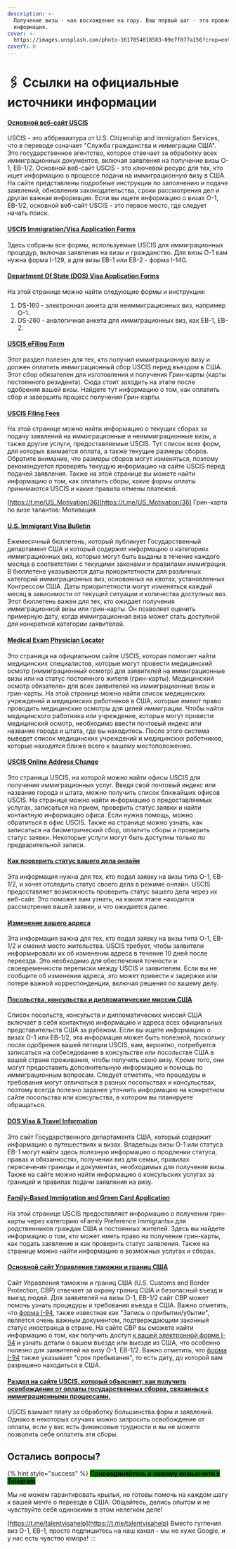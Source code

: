 ```yaml
---
description: >-
  Получение визы - как восхождение на гору. Ваш первый шаг - это правильная
  информация.
cover: >-
  https://images.unsplash.com/photo-1617854818583-09e7f077a156?crop=entropy&cs=srgb&fm=jpg&ixid=M3wxOTcwMjR8MHwxfHNlYXJjaHwxfHx1cmx8ZW58MHx8fHwxNjk3ODk1MjE1fDA&ixlib=rb-4.0.3&q=85
coverY: 0
---
```


# 🖇️ Ссылки на официальные источники информации

#### [Основной веб-сайт USCIS](https://www.uscis.gov/)

USCIS - это аббревиатура от U.S. Citizenship and Immigration Services, что в переводе означает "Служба гражданства и иммиграции США". Это государственное агентство, которое отвечает за обработку всех иммиграционных документов, включая заявления на получение визы O-1, EB-1/2. Основной веб-сайт USCIS - это ключевой ресурс для тех, кто ищет информацию о процессе подачи на иммиграционную визу в США. На сайте представлены подробные инструкции по заполнению и подаче заявлений, обновления законодательства, сроки рассмотрения дел и другая важная информация. Если вы ищете информацию о визах O-1, EB-1/2, основной веб-сайт USCIS - это первое место, где следует начать поиск.

#### [USCIS Immigration/Visa Application Forms](https://www.uscis.gov/forms/all-forms)

Здесь собраны все формы, используемые USCIS для иммиграционных процедур, включая заявления на визы и гражданство. Для визы O-1 вам нужна форма I-129, а для визы EB-1 или EB-2 - форма I-140.

#### [Department Of State (DOS) Visa Application Forms](https://travel.state.gov/content/travel/en/us-visas/visa-information-resources/forms.html)

На этой странице можно найти следующие формы и инструкции:

1. DS-160 - электронная анкета для неиммиграционных виз, например O-1.&#x20;
2. DS-260 - аналогичная анкета для иммиграционных виз, как EB-1, EB-2.

#### [USCIS eFiling Form](https://my.uscis.gov/uscis-immigrant-fee/)

Этот раздел полезен для тех, кто получил иммиграционную визу и должен оплатить иммиграционный сбор USCIS перед въездом в США. Этот сбор обязателен для изготовления и получения Грин-карты (карты постоянного резидента). Сюда стоит заходить на этапе после одобрения вашей визы. Найдете тут информацию о том, как оплатить сбор и завершить процесс получения Грин-карты.

#### [USCIS Filing Fees](https://www.uscis.gov/forms/filing-fees)

На этой странице можно найти информацию о текущих сборах за подачу заявлений на иммиграционные и неиммиграционные визы, а также другие услуги, предоставляемые USCIS. Тут список всех форм, для которых взимается оплата, а также текущие размеры сборов. Обратите внимание, что размеры сборов могут изменяться, поэтому рекомендуется проверять текущую информацию на сайте USCIS перед подачей заявления. Также на этой странице вы можете найти информацию о том, как оплатить сборы, какие формы оплаты принимаются USCIS и какие правила отмены платежей.

[https://t.me/US_Motivation/36](https://t.me/US_Motivation/36)
Грин-карта по визе талантов: Мотивация

#### [U.S. Immigrant Visa Bulletin](https://travel.state.gov/content/travel/en/legal/visa-law0/visa-bulletin.html)

Ежемесячный бюллетень, который публикует Государственный департамент США и который содержит информацию о категориях иммиграционных виз, которые могут быть выданы в течение каждого месяца в соответствии с текущими законами и правилами иммиграции. В бюллетене указываются даты приоритетности для различных категорий иммиграционных виз, основанных на квотах, установленных Конгрессом США. Даты приоритетности могут изменяться каждый месяц в зависимости от текущей ситуации и количества доступных виз. Этот бюллетень важен для тех, кто ожидает получения иммиграционной визы или грин-карты. Он позволяет оценить примерную дату, когда иммиграционная виза может стать доступной для конкретной категории заявителей.

#### [Medical Exam Physician Locator](https://www.uscis.gov/tools/find-a-civil-surgeon)

Это страница на официальном сайте USCIS, которая помогает найти медицинских специалистов, которые могут провести медицинский осмотр (иммиграционный осмотр) для заявителей на иммиграционные визы или на статус постоянного жителя (грин-карты). Медицинский осмотр обязателен для всех заявителей на иммиграционные визы и грин-карты. На этой странице можно найти список медицинских учреждений и медицинских работников в США, которые имеют право проводить медицинские осмотры для целей иммиграции. Чтобы найти медицинского работника или учреждение, которые могут провести медицинский осмотр, необходимо ввести почтовый индекс или название города и штата, где вы находитесь. После этого система выведет список медицинских учреждений и медицинских работников, которые находятся ближе всего к вашему местоположению.

#### [USCIS Online Address Change](https://egov.uscis.gov/office-locator/#/)

Это страница USCIS, на которой можно найти офисы USCIS для получения иммиграционных услуг. Введя свой почтовый индекс или название города и штата, можно получить список ближайших офисов USCIS. На странице можно найти информацию о предоставляемых услугах, записаться на прием, проверить статус заявки и найти контактную информацию офиса. Если нужна помощь, можно обратиться в офис USCIS. Также на странице можно узнать, как записаться на биометрический сбор, оплатить сборы и проверить статус заявки. Некоторые услуги могут быть доступны только по предварительной записи.

#### [Как проверить статус вашего дела онлайн](https://egov.uscis.gov/casestatus/landing.do)

Эта информация нужна для тех, кто подал заявку на визы типа O-1, EB-1/2, и хочет отследить статус своего дела в режиме онлайн. USCIS предоставляет возможность проверить статус вашего дела через их веб-сайт. Это поможет вам узнать, на каком этапе находится рассмотрение вашей заявки, и что ожидается далее.

#### [Изменение вашего адреса](https://egov.uscis.gov/coa/displayCOAForm.do)

Эта информация важна для тех, кто подал заявку на визы типа O-1, EB-1/2 и сменил место жительства. USCIS требует, чтобы заявители информировали их об изменении адреса в течение 10 дней после переезда. Это необходимо для обеспечения точности и своевременности переписки между USCIS и заявителем. Если вы не сообщите об изменении адреса, это может привести к задержке или потере важной корреспонденции, включая решения по вашему делу.

#### [Посольства, консульства и дипломатические миссии США](https://www.usembassy.gov/)

Список посольств, консульств и дипломатических миссий США включает в себя контактную информацию и адреса всех официальных представительств США за рубежом. Если вы ищете информацию о визах O-1 или EB-1/2, эта информация может быть полезной, поскольку после одобрения вашей петиции USCIS, вам, вероятно, потребуется записаться на собеседование в консульстве или посольстве США в вашей стране проживания, чтобы получить свою визу. Кроме того, они могут предоставить дополнительную информацию и помощь по иммиграционным вопросам. Следует отметить, что процедуры и требования могут отличаться в разных посольствах и консульствах, поэтому всегда полезно заранее уточнить информацию на конкретном сайте посольства или консульства, в котором вы планируете обращаться.

#### [DOS Visa & Travel Information](https://travel.state.gov/content/travel.html)

Это сайт Государственного департамента США, который содержит информацию о путешествиях и визах. Владельцы визы O-1 или статуса EB-1 могут найти здесь полезную информацию о продлении статуса, правах и обязанностях, получении виз для семьи, правилах пересечения границы и документах, необходимых для получения визы. Также на сайте можно найти информацию о консульских услугах за границей и правилах подачи заявления на визу.

#### [Family-Based Immigration and Green Card Application](https://www.uscis.gov/green-card/green-card-eligibility/green-card-for-family-preference-immigrants)

На этой странице USCIS предоставляет информацию о получении грин-карты через категорию «Family Preference Immigrants» для родственников граждан США и постоянных жителей. Здесь вы найдете информацию о том, кто может иметь право на получение грин-карты, как подать заявление и как проверить статус заявления. Также на странице можно найти информацию о возможных услугах и сборах.

#### [Основной сайт Управления таможни и границ США](https://www.cbp.gov/)

Сайт Управления таможни и границ США (U.S. Customs and Border Protection, CBP) отвечает за охрану границ США и безопасный въезд и выезд людей. Для заявителей на визы O-1, EB-1/2 сайт CBP может помочь узнать процедуры и требования въезда в США. Важно отметить, что [форма I-94](https://i94.cbp.dhs.gov/I94/#/apply-document), также известная как "Запись о прибытии/убытии", является очень важным документом, подтверждающим законный статус иностранца в стране. На сайте CBP вы сможете найти информацию о том, как получить доступ [к вашей электронной форме I-94](https://i94.cbp.dhs.gov/I94/#/apply-document) и узнать детали о вашем въезде или выезде из США, что особенно полезно для заявителей на визу O-1, EB-1/2. Важно отметить, что [форма I-94](https://i94.cbp.dhs.gov/I94/#/apply-document) также указывает "срок пребывания", то есть дату, до которой вам разрешено находиться в США.

#### [Раздел на сайте USCIS, который объясняет, как получить освобождение от оплаты государственных сборов, связанных с иммиграционными процессами.](https://www.uscis.gov/forms/filing-fees/additional-information-on-filing-a-fee-waiver)

USCIS взимает плату за обработку большинства форм и заявлений. Однако в некоторых случаях можно запросить освобождение от оплаты, если у вас есть финансовые трудности и вы не можете позволить себе оплатить эти сборы.

## Остались вопросы?

{% hint style="success" %}
<mark style="background-color:green;">**Присоединяйтесь к нашему комьюнити в**</mark> [<mark style="background-color:green;">**Telegram**</mark>](https://t.me/+\_cMRBs7JkCFmZTcy)

Мы не можем гарантировать крылья, но готовы помочь на каждом шагу к вашей мечте о переезде в США. Общайтесь, делись опытом и не чувствуйте себя одинокими в этом нелегком деле!

[https://t.me/talentvisahelp](https://t.me/talentvisahelp)
Вместо гугления виз O-1, EB-1, просто подпишитесь на наш канал - мы не хуже Google, и у нас есть чувство юмора!
:::
